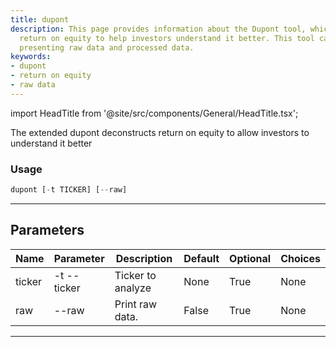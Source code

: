 ```yaml
---
title: dupont
description: This page provides information about the Dupont tool, which deconstructs
  return on equity to help investors understand it better. This tool can toggle between
  presenting raw data and processed data.
keywords:
- dupont
- return on equity
- raw data
---
```


import HeadTitle from '@site/src/components/General/HeadTitle.tsx';

<HeadTitle title="stocks /fa/dupont - Reference | OpenBB Terminal Docs" />

The extended dupont deconstructs return on equity to allow investors to understand it better

### Usage

```python wordwrap
dupont [-t TICKER] [--raw]
```

---

## Parameters

| Name | Parameter | Description | Default | Optional | Choices |
| ---- | --------- | ----------- | ------- | -------- | ------- |
| ticker | -t  --ticker | Ticker to analyze | None | True | None |
| raw | --raw | Print raw data. | False | True | None |

---
